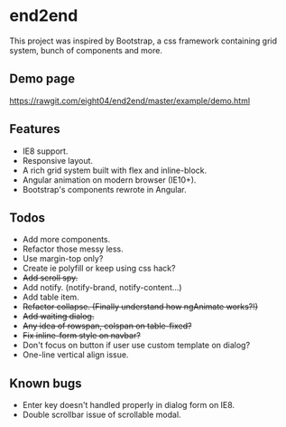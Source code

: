 end2end
=======
This project was inspired by Bootstrap, a css framework containing grid system, bunch of components and more.

Demo page
---------
<https://rawgit.com/eight04/end2end/master/example/demo.html>

Features
--------
* IE8 support.
* Responsive layout.
* A rich grid system built with flex and inline-block.
* Angular animation on modern browser (IE10+).
* Bootstrap's components rewrote in Angular.

Todos
-----
* Add more components.
* Refactor those messy less.
* Use margin-top only?
* Create ie polyfill or keep using css hack?
* <del>Add scroll spy.</del>
* Add notify. (notify-brand, notify-content...)
* Add table item.
* <del>Refactor collapse. (Finally understand how ngAnimate works?!)</del>
* <del>Add waiting dialog.</del>
* <del>Any idea of rowspan, colspan on table-fixed?</del>
* <del>Fix inline-form style on navbar?</del>
* Don't focus on button if user use custom template on dialog?
* One-line vertical align issue.

Known bugs
----------
* Enter key doesn't handled properly in dialog form on IE8.
* Double scrollbar issue of scrollable modal.
